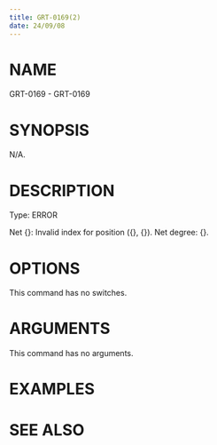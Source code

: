 ```yaml
---
title: GRT-0169(2)
date: 24/09/08
---
```


# NAME

GRT-0169 - GRT-0169

# SYNOPSIS

N/A.

# DESCRIPTION

Type: ERROR

Net {}: Invalid index for position ({}, {}). Net degree: {}.

# OPTIONS

This command has no switches.

# ARGUMENTS

This command has no arguments.

# EXAMPLES

# SEE ALSO
